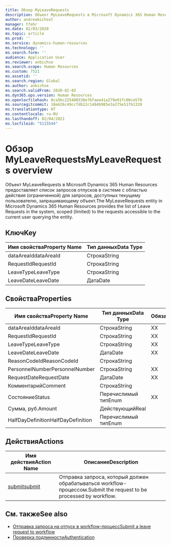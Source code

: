 ```yaml
---
title: Обзор MyLeaveRequests
description: Объект MyLeaveRequests в Microsoft Dynamics 365 Human Resources предоставляет список запросов отпусков в системе с областью действия (ограниченной) для запросов, доступных текущему пользователю, запрашивающему объект.
author: andreabichsel
manager: tfehr
ms.date: 02/03/2020
ms.topic: article
ms.prod: ''
ms.service: dynamics-human-resources
ms.technology: ''
ms.search.form: ''
audience: Application User
ms.reviewer: anbichse
ms.search.scope: Human Resources
ms.custom: 7521
ms.assetid: ''
ms.search.region: Global
ms.author: anbichse
ms.search.validFrom: 2020-02-03
ms.dyn365.ops.version: Human Resources
ms.openlocfilehash: 0ca5bc225400338e76faee41a279e91fc00ce570
ms.sourcegitcommit: 18e626c49ccfdb12c1484b985e3a275e51f61320
ms.translationtype: HT
ms.contentlocale: ru-RU
ms.lasthandoff: 02/04/2021
ms.locfileid: "5115544"
---
```

# <a name="myleaverequests-overview"></a><span data-ttu-id="0f3f7-103">Обзор MyLeaveRequests</span><span class="sxs-lookup"><span data-stu-id="0f3f7-103">MyLeaveRequests overview</span></span>

<span data-ttu-id="0f3f7-104">Объект MyLeaveRequests в Microsoft Dynamics 365 Human Resources предоставляет список запросов отпусков в системе с областью действия (ограниченной) для запросов, доступных текущему пользователю, запрашивающему объект.</span><span class="sxs-lookup"><span data-stu-id="0f3f7-104">The MyLeaveRequests entity in Microsoft Dynamics 365 Human Resources provides the list of Leave Requests in the system, scoped (limited) to the requests accessible to the current user querying the entity.</span></span>

## <a name="key"></a><span data-ttu-id="0f3f7-105">Ключ</span><span class="sxs-lookup"><span data-stu-id="0f3f7-105">Key</span></span>

  | <span data-ttu-id="0f3f7-106">Имя свойства</span><span class="sxs-lookup"><span data-stu-id="0f3f7-106">Property Name</span></span> | <span data-ttu-id="0f3f7-107">Тип данных</span><span class="sxs-lookup"><span data-stu-id="0f3f7-107">Data Type</span></span> |
  |---------------|-----------|
  | <span data-ttu-id="0f3f7-108">dataAreaId</span><span class="sxs-lookup"><span data-stu-id="0f3f7-108">dataAreaId</span></span>    | <span data-ttu-id="0f3f7-109">Строка</span><span class="sxs-lookup"><span data-stu-id="0f3f7-109">String</span></span>    |
  | <span data-ttu-id="0f3f7-110">RequestId</span><span class="sxs-lookup"><span data-stu-id="0f3f7-110">RequestId</span></span>     | <span data-ttu-id="0f3f7-111">Строка</span><span class="sxs-lookup"><span data-stu-id="0f3f7-111">String</span></span>    |
  | <span data-ttu-id="0f3f7-112">LeaveType</span><span class="sxs-lookup"><span data-stu-id="0f3f7-112">LeaveType</span></span>     | <span data-ttu-id="0f3f7-113">Строка</span><span class="sxs-lookup"><span data-stu-id="0f3f7-113">String</span></span>    |
  | <span data-ttu-id="0f3f7-114">LeaveDate</span><span class="sxs-lookup"><span data-stu-id="0f3f7-114">LeaveDate</span></span>     | <span data-ttu-id="0f3f7-115">Дата</span><span class="sxs-lookup"><span data-stu-id="0f3f7-115">Date</span></span>      |
  
## <a name="properties"></a><span data-ttu-id="0f3f7-116">Свойства</span><span class="sxs-lookup"><span data-stu-id="0f3f7-116">Properties</span></span>

  | <span data-ttu-id="0f3f7-117">Имя свойства</span><span class="sxs-lookup"><span data-stu-id="0f3f7-117">Property Name</span></span>     | <span data-ttu-id="0f3f7-118">Тип данных</span><span class="sxs-lookup"><span data-stu-id="0f3f7-118">Data Type</span></span> | <span data-ttu-id="0f3f7-119">Обязательный</span><span class="sxs-lookup"><span data-stu-id="0f3f7-119">Required</span></span> |
  |-------------------|-----------|----------|
  | <span data-ttu-id="0f3f7-120">dataAreaId</span><span class="sxs-lookup"><span data-stu-id="0f3f7-120">dataAreaId</span></span>        | <span data-ttu-id="0f3f7-121">Строка</span><span class="sxs-lookup"><span data-stu-id="0f3f7-121">String</span></span>    | <span data-ttu-id="0f3f7-122">Х</span><span class="sxs-lookup"><span data-stu-id="0f3f7-122">X</span></span>        |
  | <span data-ttu-id="0f3f7-123">RequestId</span><span class="sxs-lookup"><span data-stu-id="0f3f7-123">RequestId</span></span>         | <span data-ttu-id="0f3f7-124">Строка</span><span class="sxs-lookup"><span data-stu-id="0f3f7-124">String</span></span>    | <span data-ttu-id="0f3f7-125">Х</span><span class="sxs-lookup"><span data-stu-id="0f3f7-125">X</span></span>        |
  | <span data-ttu-id="0f3f7-126">LeaveType</span><span class="sxs-lookup"><span data-stu-id="0f3f7-126">LeaveType</span></span>         | <span data-ttu-id="0f3f7-127">Строка</span><span class="sxs-lookup"><span data-stu-id="0f3f7-127">String</span></span>    | <span data-ttu-id="0f3f7-128">Х</span><span class="sxs-lookup"><span data-stu-id="0f3f7-128">X</span></span>        |
  | <span data-ttu-id="0f3f7-129">LeaveDate</span><span class="sxs-lookup"><span data-stu-id="0f3f7-129">LeaveDate</span></span>         | <span data-ttu-id="0f3f7-130">Дата</span><span class="sxs-lookup"><span data-stu-id="0f3f7-130">Date</span></span>      | <span data-ttu-id="0f3f7-131">Х</span><span class="sxs-lookup"><span data-stu-id="0f3f7-131">X</span></span>        |
  | <span data-ttu-id="0f3f7-132">ReasonCodeId</span><span class="sxs-lookup"><span data-stu-id="0f3f7-132">ReasonCodeId</span></span>      | <span data-ttu-id="0f3f7-133">Строка</span><span class="sxs-lookup"><span data-stu-id="0f3f7-133">String</span></span>    |          |
  | <span data-ttu-id="0f3f7-134">PersonnelNumber</span><span class="sxs-lookup"><span data-stu-id="0f3f7-134">PersonnelNumber</span></span>   | <span data-ttu-id="0f3f7-135">Строка</span><span class="sxs-lookup"><span data-stu-id="0f3f7-135">String</span></span>    | <span data-ttu-id="0f3f7-136">Х</span><span class="sxs-lookup"><span data-stu-id="0f3f7-136">X</span></span>        |
  | <span data-ttu-id="0f3f7-137">RequestDate</span><span class="sxs-lookup"><span data-stu-id="0f3f7-137">RequestDate</span></span>       | <span data-ttu-id="0f3f7-138">Дата</span><span class="sxs-lookup"><span data-stu-id="0f3f7-138">Date</span></span>      | <span data-ttu-id="0f3f7-139">Х</span><span class="sxs-lookup"><span data-stu-id="0f3f7-139">X</span></span>        |
  | <span data-ttu-id="0f3f7-140">Комментарий</span><span class="sxs-lookup"><span data-stu-id="0f3f7-140">Comment</span></span>           | <span data-ttu-id="0f3f7-141">Строка</span><span class="sxs-lookup"><span data-stu-id="0f3f7-141">String</span></span>    |          |
  | <span data-ttu-id="0f3f7-142">Состояние</span><span class="sxs-lookup"><span data-stu-id="0f3f7-142">Status</span></span>            | <span data-ttu-id="0f3f7-143">Перечислимый тип</span><span class="sxs-lookup"><span data-stu-id="0f3f7-143">Enum</span></span>      | <span data-ttu-id="0f3f7-144">Х</span><span class="sxs-lookup"><span data-stu-id="0f3f7-144">X</span></span>        |
  | <span data-ttu-id="0f3f7-145">Сумма, руб.</span><span class="sxs-lookup"><span data-stu-id="0f3f7-145">Amount</span></span>            | <span data-ttu-id="0f3f7-146">Действующий</span><span class="sxs-lookup"><span data-stu-id="0f3f7-146">Real</span></span>      |          |
  | <span data-ttu-id="0f3f7-147">HalfDayDefinition</span><span class="sxs-lookup"><span data-stu-id="0f3f7-147">HalfDayDefinition</span></span> | <span data-ttu-id="0f3f7-148">Перечислимый тип</span><span class="sxs-lookup"><span data-stu-id="0f3f7-148">Enum</span></span>      |          |

## <a name="actions"></a><span data-ttu-id="0f3f7-149">Действия</span><span class="sxs-lookup"><span data-stu-id="0f3f7-149">Actions</span></span>

 | <span data-ttu-id="0f3f7-150">Имя действия</span><span class="sxs-lookup"><span data-stu-id="0f3f7-150">Action Name</span></span>                               | <span data-ttu-id="0f3f7-151">Описание</span><span class="sxs-lookup"><span data-stu-id="0f3f7-151">Description</span></span>                                     |
 |-------------------------------------------|-------------------------------------------------|
 | [<span data-ttu-id="0f3f7-152">submit</span><span class="sxs-lookup"><span data-stu-id="0f3f7-152">submit</span></span>](hr-developer-api-myleaverequests-submit.md)   | <span data-ttu-id="0f3f7-153">Отправка запроса, который должен обрабатываться workflow-процессом.</span><span class="sxs-lookup"><span data-stu-id="0f3f7-153">Submit the request to be processed by workflow.</span></span> |

## <a name="see-also"></a><span data-ttu-id="0f3f7-154">См. также</span><span class="sxs-lookup"><span data-stu-id="0f3f7-154">See also</span></span>

- [<span data-ttu-id="0f3f7-155">Отправка запроса на отпуск в workflow-процесс</span><span class="sxs-lookup"><span data-stu-id="0f3f7-155">Submit a leave request to workflow</span></span>](hr-developer-api-myleaverequests-submit.md)
- [<span data-ttu-id="0f3f7-156">Проверка подлинности</span><span class="sxs-lookup"><span data-stu-id="0f3f7-156">Authentication</span></span>](hr-developer-api-authentication.md)